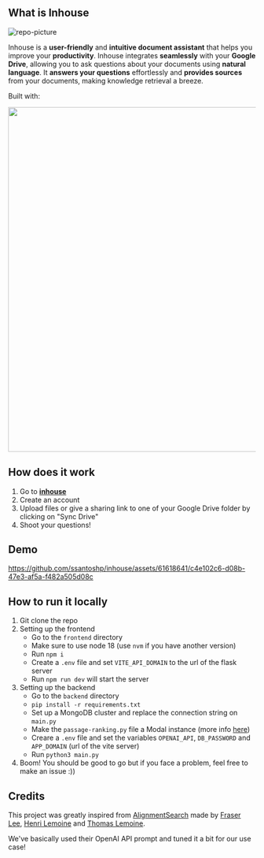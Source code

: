 ## What is Inhouse
![repo-picture](https://github.com/ssantoshp/inhouse/assets/61618641/c41f75f5-602c-4469-97ed-01916dab94fc)

Inhouse is a **user-friendly** and **intuitive document assistant** that helps you improve your **productivity**. Inhouse integrates **seamlessly** with your **Google Drive**, allowing you to ask questions about your documents using **natural language**. It **answers your questions** effortlessly and **provides sources** from your documents, making knowledge retrieval a breeze.

Built with:
<p align="center">
  <img width="700" src="https://iili.io/H6ZzLtS.png">
</p>

## How does it work
1. Go to [**inhouse**](https://inhouse.up.railway.app/)
2. Create an account
3. Upload files or give a sharing link to one of your Google Drive folder by clicking on "Sync Drive"
4. Shoot your questions!

## Demo
https://github.com/ssantoshp/inhouse/assets/61618641/c4e102c6-d08b-47e3-af5a-f482a505d08c


## How to run it locally
1. Git clone the repo
2. Setting up the frontend
    - Go to the `frontend` directory
    - Make sure to use node 18 (use `nvm` if you have another version)
    - Run `npm i`
    - Create a `.env` file and set `VITE_API_DOMAIN` to the url of the flask server
    - Run `npm run dev` will start the server
3. Setting up the backend
    - Go to the `backend` directory
    - `pip install -r requirements.txt`
    - Set up a MongoDB cluster and replace the connection string on `main.py`
    - Make the `passage-ranking.py` file a Modal instance (more info [here](https://modal.com/docs/guide/trigger-deployed-functions))
    - Creare a `.env` file and set the variables `OPENAI_API`, `DB_PASSWORD` and `APP_DOMAIN` (url of the vite server)
    - Run `python3 main.py`
4. Boom! You should be good to go but if you face a problem, feel free to make an issue :))

## Credits
This project was greatly inspired from [AlignmentSearch](https://github.com/FraserLee/AlignmentSearch) made by [Fraser Lee](https://github.com/FraserLee), [Henri Lemoine](https://github.com/henri123lemoine) and [Thomas Lemoine](https://github.com/Thomas-Lemoine). 

We've basically used their OpenAI API prompt and tuned it a bit for our use case!
